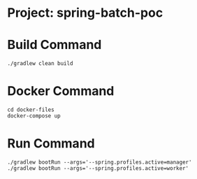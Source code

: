 # Project: spring-batch-poc

# Build Command
    ./gradlew clean build

# Docker Command

    cd docker-files
    docker-compose up

# Run Command
    ./gradlew bootRun --args='--spring.profiles.active=manager'
    ./gradlew bootRun --args='--spring.profiles.active=worker'